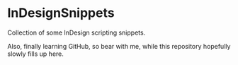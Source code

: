# InDesignSnippets
Collection of some InDesign scripting snippets.

Also, finally learning GitHub, so bear with me, while this repository hopefully slowly fills up here.